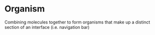 # **Organism**
Combining molecules together to form organisms that make up a distinct section of an interface (i.e. navigation bar)